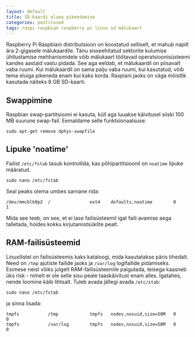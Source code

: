 ```yaml
---
layout: default
title: SD-kaardi eluea pikendamine
categories: postitused
tags: raspi raspbian raspberry pi linux sd mälukaart
---
```


Raspberry Pi Raspbiani distributsioon on koostatud selliselt, et mahub napilt ära 2-gigasele mälukaardile. Tänu sisseehitatud sektorite kulumise ühtlustamise mehhanismidele võib mälukaart töötavad operatsioonisüsteemi kandes aastaid vastu pidada. See aga eeldab, et mälukaardil on piisavalt vaba ruumi. Kui mälukaardil on sama palju vaba ruumi, kui kasutatud, võib tema eluiga pikeneda enam kui kaks korda. Raspiani jaoks on väga mõistlik kasutada näiteks 8 GB SD-kaarti.


## Swappimine

Raspbian swap-partitsiooni ei kasuta, küll aga luuakse käivitusel siiski 100 MB suurune swap-fail. Eemaldame selle funktsionaalsuse:

    sudo apt-get remove dphys-swapfile


## Lipuke 'noatime'

Failist `/etc/fstab` tasub kontrollida, kas põhipartitsioonil on `noatime` lipuke määratud.

    sudo nano /etc/fstab
    
Seal peaks olema umbes sarnane rida:

    /dev/mmcblk0p2  /               ext4    defaults,noatime        0       1

Mida see teeb, on see, et ei lase failisüsteemil igat faili avamise aega talletada, hoides kokku kirjutamistsüklite pealt.


## RAM-failisüsteemid

Linuxilistel on failisüsteemis kaks kataloogi, mida kasutatakse päris tihedalt. Need on `/tmp` ajutiste failide jaoks ja `/var/log` logifailide pidamiseks. Esimese neist võiks julgelt RAM-failisüsteemile paigutada, teisega kaasneb üks risk - nimelt ei ole selle sisu peale taaskäivitust enam alles. Igatahes, nende loomine käib lihtsalt. Tuleb avada jällegi avada `/etc/stab`:

    sudo nano /etc/fstab

ja sinna lisada:

    tmpfs           /tmp            tmpfs   nodev,nosuid,size=50M   0       0
    tmpfs           /var/log        tmpfs   nodev,nosuid,size=50M   0       0

